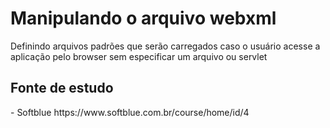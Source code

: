 <h1>Manipulando o arquivo webxml</h1>
 <p>Definindo arquivos padrões que serão carregados caso o usuário acesse a aplicação pelo browser sem especificar um arquivo ou servlet</p>
 
<h2> Fonte de estudo </h2> 
-  Softblue
 https://www.softblue.com.br/course/home/id/4
